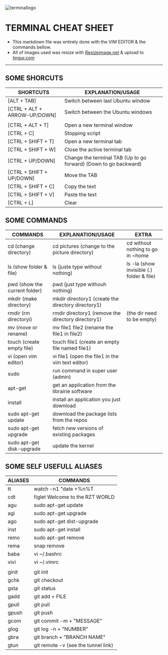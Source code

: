 ![terminallogo](https://i.imgur.com/LNgtd7k.png) 

# TERMINAL CHEAT SHEET

* This markdown file was entirely done with the VIM EDITOR & the commands bellow.
* All of images used was resize with [Resizeimage.net](http://resizeimage.net/ "website for resizing image") & upload to [Imgur.com](http://imgur.com "website for uploading image")

---

## SOME SHORCUTS 

|         SHORTCUTS             |                       EXPLANATION/USAGE                               |
|-------------------------------|-----------------------------------------------------------------------|
| [ALT + TAB]			| Switch between last Ubuntu window					
| [CTRL + ALT + ARROW-UP/DOWN]	| Switch between the Ubuntu windows
|				|	
| [CTRL + ALT + T]		| Open a new terminal window
| [CTRL + C] 			| Stopping script
| [CTRL + SHIFT + T] 		| Open a new terminal tab
| [CTRL + SHIFT + W]		| Close the active terminal tab
| [CTRL + UP/DOWN]		| Change the terminal TAB (Up to go  forward) (Down to go backward)
| [CTRL + SHIFT + UP/DOWN]	| Move the TAB
| [CTRL + SHIFT + C]		| Copy the text
| [CTRL + SHIFT + V]		| Paste the text
| [CTRL + L]			| Clear

## SOME COMMANDS

|         COMMANDS		|                       EXPLANATION/USAGE                               |              EXTRA              |
|-------------------------------|-----------------------------------------------------------------------|---------------------------------|
| cd (change directory) 	| cd pictures (change to the picture directory)				| cd without nothing to go in ~home
| ls (show folder & file) 	| ls (juste type without nothing) 					| ls -la (show invisible (.) folder & file) 
| pwd (show the current folder)	| pwd (just type withouh nothing)
| mkdir (make directory)	| mkdir directory1 (create the directory directory1) 
| rmdir (rm directoryi)		| rmdir directory1 (remove the directory directory1)			| (the dir need to be empty)
| mv (move or rename)		| mv file1 file2 (rename the file1 in file2)
| touch (create empty file)	| touch file1 (create an empty file named file1)	
| vi (open vim editor)		| vi file1 (open the file1 in the vim text editor) 
| sudo				| run command in super user (admin)
| apt-get			| get an application from the librairie software
| install			| install an application you just download
| sudo apt-get update		| download the package lists from the repos
| sudo apt-get upgrade		| fetch new versions of existing packages
| sudo apt-get disk-upgrade	| update the kernel

## SOME SELF USEFULL ALIASES

|		ALIASES				|		COMMANDS			|
|-----------------------------------------------|-----------------------------------------------|
| tt						|	watch -n1 "date +%n%T|figlet -k"	|	
| cdt						|	figlet Welcome to the RZT WORLD		|
| agu						|	sudo apt-get update			|
| agi						|	sudo apt-get upgrade			|
| ago						|	sudo apt-get dist-upgrade		|
| inst						|	sudo apt-get install			|
| remo						|	sudo apt-get remove			|
| rema						|	snap remove				|
| baba						|	vi ~/.bashrc				|
| vivi						|	vi ~/.vimrc				|
|						|						|
| ginit						|	git init				|
| gchk						|	git checkout				|
| gsta						|	git status				|
| gadd						|	git add	+ FILE				|
| gpull						|	git pull				|
| gpush						|	git push				|
| gcom						|	git commit -m + "MESSAGE"		|
| glog						|	git log	-n + "NUMBER"			|
| gbra						|	git branch + "BRANCH NAME"		|
| gtun						|	git remote -v (see the tunnel link)	|
